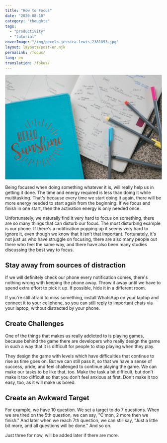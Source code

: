 ```yaml
---
title: "How to Focus"
date: "2020-08-10"
category: "thoughts"
tags:
  - "productivity"
  - "tutorial"
coverImage: "/img/pexels-jessica-lewis-2381853.jpg"
layout: layouts/post-en.njk
permalink: /focus/
lang: en
translation: /fokus/
---
```


![](/img/pexels-jessica-lewis-2381853.jpg)

Being focused when doing something whatever it is, will really help us in getting it done. The time and energy required is less than doing it while multitasking. That's because every time we start doing it again, there will be more energy needed to start again from the beginning. If we focus and finish in one start, then the activation energy is only needed once.

Unfortunately, we naturally find it very hard to focus on something, there are so many things that can disturb our focus. The most disturbing example is our phone. If there's a notification popping up it seems very hard to ignore it, even though we know that it isn't that important. Fortunately, it's not just us who have struggle on focusing, there are also many people out there who feel the same way, and there have also been many studies discussing the best way to focus.

## Stay away from sources of distraction

If we will definitely check our phone every notification comes, there's nothing wrong with keeping the phone away. Throw it away until we have to spend extra effort to pick it up. If possible, hide it in a different room.

If you're still afraid to miss something, install WhatsApp on your laptop and connect it to your cellphone, so you can still reply to important chats via your laptop, without distracted by your phone.

## Create Challenges

One of the things that makes us really addicted to is playing games, because behind the game there are developers who really design the game in such a way that it is difficult for people to stop playing when they play.

They design the game with levels which have difficulties that continue to rise as time goes on. But we can still pass it, so that we have a sense of success, pride, and feel challenged to continue playing the game. We can make our tasks to be like that, too. Make the task a bit difficult, but don't make it too difficult so that you don't feel anxious at first. Don't make it too easy, too, as it will make us bored.

## Create an Awkward Target

For example, we have 10 question. We set a target to do 7 questions. When we are tired on the 5th question, we can say, "C'mon, 2 more then we finish." And later when we reach 7th question, we can still say, "Just a little bit more, and all questions will be done." And so on.

Just three for now, will be added later if there are more.
